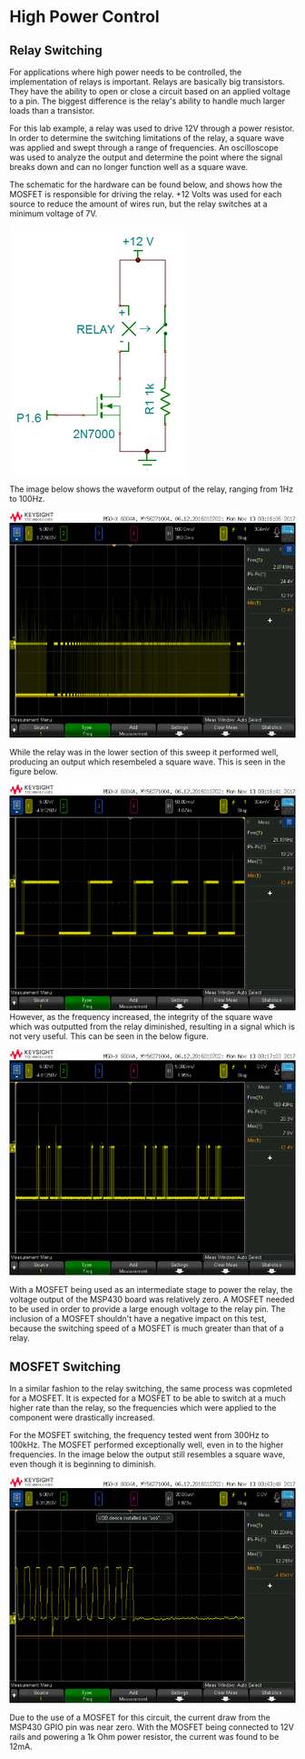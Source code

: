 # High Power Control

## Relay Switching
For applications where high power needs to be controlled, the implementation of relays is important. Relays are basically big transistors. They have the ability to open or close a circuit based on an applied voltage to a pin. The biggest difference is the relay's ability to handle much larger loads than a transistor. 

For this lab example, a relay was used to drive 12V through a power resistor. In order to determine the switching limitations of the relay, a square wave was applied and swept through a range of frequencies. An oscilloscope was used to analyze the output and determine the point where the signal breaks down and can no longer function well as a square wave. 

The schematic for the hardware can be found below, and shows how the MOSFET is responsible for driving the relay. +12 Volts was used for each source to reduce the amount of wires run, but the relay switches at a minimum voltage of 7V. 

![Hardware](https://github.com/RU09342/lab-6taking-control-over-your-embedded-life-nick-and-joe/blob/master/High%20Power%20Control/Schematics/RelayMosfetControl.PNG)

The image below shows the waveform output of the relay, ranging from 1Hz to 100Hz. 

![Relay Sweep](https://github.com/RU09342/lab-6taking-control-over-your-embedded-life-nick-and-joe/blob/master/High%20Power%20Control/Pictures/relaysweep1.png)

While the relay was in the lower section of this sweep it performed well, producing an output which resembeled a square wave. This is seen in the figure below. 

![Good Switch](https://github.com/RU09342/lab-6taking-control-over-your-embedded-life-nick-and-joe/blob/master/High%20Power%20Control/Pictures/relaysweep2.png)
However, as the frequency increased, the integrity of the square wave which was outputted from the relay diminished, resulting in a signal which is not very useful. This can be seen in the below figure. 

![Bad Switch](https://github.com/RU09342/lab-6taking-control-over-your-embedded-life-nick-and-joe/blob/master/High%20Power%20Control/Pictures/relaysweep4.png)

With a MOSFET being used as an intermediate stage to power the relay, the voltage output of the MSP430 board was relatively zero. A MOSFET needed to be used in order to provide a large enough voltage to the relay pin. The inclusion of a MOSFET shouldn't have a negative impact on this test, because the switching speed of a MOSFET is much greater than that of a relay. 
## MOSFET Switching
In a similar fashion to the relay switching, the same process was copmleted for a MOSFET. It is expected for a MOSFET to be able to switch at a much higher rate than the relay, so the frequencies which were applied to the component were drastically increased. 

For the MOSFET switching, the frequency tested went from 300Hz to 100kHz. The MOSFET performed exceptionally well, even in to the higher frequencies. In the image below the output still resembles a square wave, even though it is beginning to diminish. 

![Oh boy thats fast](https://github.com/RU09342/lab-6taking-control-over-your-embedded-life-nick-and-joe/blob/master/High%20Power%20Control/Pictures/mosfetsweep100khz1.png)

Due to the use of a MOSFET for this circuit, the current draw from the MSP430 GPIO pin was near zero. With the MOSFET being connected to 12V rails and powering a 1k Ohm power resistor, the current was found to be 12mA. 

